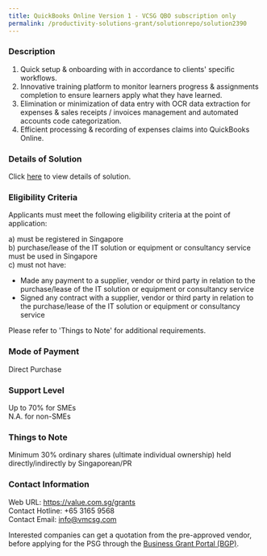 ```yaml
---
title: QuickBooks Online Version 1 - VCSG QBO subscription only
permalink: /productivity-solutions-grant/solutionrepo/solution2390
---
```


### Description

1) Quick setup & onboarding with in accordance to clients' specific workflows.
2) Innovative training platform to monitor learners progress & assignments completion to ensure learners apply what they have learned.
3) Elimination or minimization of data entry with OCR data extraction for expenses & sales receipts / invoices management and automated accounts code categorization. 
4) Efficient processing & recording of expenses claims into QuickBooks Online.

### Details of Solution

Click <a href='https://www.gobusiness.gov.sg/images/psg/Value_Consultancy_20200541_Desensitised_Annex_3_Part_1.pdf' target='_blank' rel='noopener'>here</a> to view details of solution.

### Eligibility Criteria

Applicants must meet the following eligibility criteria at the point of application:

a) must be registered in Singapore <br>
b) purchase/lease of the IT solution or equipment or consultancy service must be used in Singapore <br>
c) must not have:
- Made any payment to a supplier, vendor or third party in relation to the purchase/lease of the IT solution or equipment or consultancy service
- Signed any contract with a supplier, vendor or third party in relation to the purchase/lease of the IT solution or equipment or consultancy service

Please refer to 'Things to Note' for additional requirements.

### Mode of Payment
Direct Purchase

### Support Level
Up to 70% for SMEs <br>
N.A. for non-SMEs

### Things to Note
Minimum 30% ordinary shares (ultimate individual ownership) held directly/indirectly by Singaporean/PR

### Contact Information
Web URL: https://value.com.sg/grants<br>Contact Hotline: +65 3165 9568<br>Contact Email: info@vmcsg.com 

Interested companies can get a quotation from the pre-approved vendor, before applying for the PSG through the <a target='_blank' rel='noopener' href='https://www.businessgrants.gov.sg/'>Business Grant Portal (BGP)</a>.
